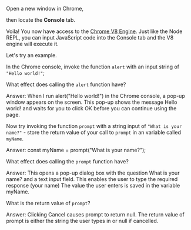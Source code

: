 Open a new window in Chrome,

then locate the **Console** tab.

Voila! You now have access to the [Chrome V8 Engine](https://www.cloudflare.com/en-gb/learning/serverless/glossary/what-is-chrome-v8/).
Just like the Node REPL, you can input JavaScript code into the Console tab and the V8 engine will execute it.

Let's try an example.

In the Chrome console,
invoke the function `alert` with an input string of `"Hello world!"`;

What effect does calling the `alert` function have?

Answer:
When I run alert("Hello world!") in the Chrome console, a pop-up window appears on the screen.
This pop-up shows the message Hello world! and waits for you to click OK before you can continue using the page.

Now try invoking the function `prompt` with a string input of `"What is your name?"` - store the return value of your call to `prompt` in an variable called `myName`.

Answer:
const myName = prompt("What is your name?");

What effect does calling the `prompt` function have?

Answer:
This opens a pop-up dialog box with the question What is your name? and a text input field.
This enables the user to type the required response (your name)
The value the user enters is saved in the variable myName.

What is the return value of `prompt`?

Answer:
Clicking Cancel causes prompt to return null.
The return value of prompt is either the string the user types in or null if cancelled.
